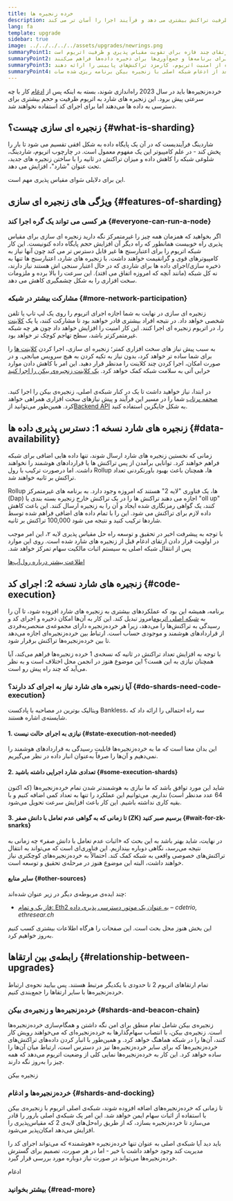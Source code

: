 ```yaml
---
title: خرده زنجیره ها
description: با زنجیره های شارد آشنا شوید - قسمت هایی از شبکه که به اتریوم ظرفیت تراکنش بیشتری می‌ دهد و فرآیند اجرا را آسان تر می‌ کند.
lang: fa
template: upgrade
sidebar: true
image: ../../../../../assets/upgrades/newrings.png
summaryPoint1: زنجیره ای سازی یک ارتقای چند فازه برای تقویت مقیاس پذیری و ظرفیت اتریوم است.
summaryPoint2: خرده‌زنجیره‌ها لایه‌های ذخیره‌سازی اضافی و ارزان‌تری را برای برنامه‌ها و جمع‌آوری‌ها برای ذخیره داده‌ها فراهم می‌کنند.
summaryPoint3: آن‌ها راه‌حل‌های لایه 2 را قادر می‌سازند تا ضمن استفاده از امنیت اتریوم، کارمزد تراکنش‌های پایینی را ارائه دهند.
summaryPoint4: این ارتقا برای بعد از ادغام شبکه اصلی با زنجیره بیکن برنامه ریزی شده سات.
---
```


<UpgradeStatus dateKey="page-upgrades-shards-date">
    خرده‌زنجیره‌ها باید در سال 2023 راه‌اندازی شوند، بسته به اینکه پس از <a href="/upgrades/merge/">ادغام</a> کار با چه سرعتی پیش برود. این زنجیره های شارد به اتریوم ظرفیت و حجم بیشتری برای دسترسی به داده ها می‌دهند اما برای اجرای کد استفاده نخواهند شد.
</UpgradeStatus>

## زنجیره ای سازی چیست؟ {#what-is-sharding}

شاردینگ فرآیندیست که در آن یک پایگاه داده به شکل افقی تقسیم می‌ شود تا بار را پخش کند - در علم کامپیوتر این یک مفهوم معمول است. در چارچوب اتریوم، شاردینگ، شلوغی شبکه را کاهش داده و میزان تراکنش در ثانیه را با ساختن زنجیره های جدید، تحت عنوان "شارد"، افزایش می‌ دهد.

این برای دلایلی سَوای مقیاس پذیری مهم است.

## ویژگی های زنجیره ای سازی {#features-of-sharding}

### هر کسی می‌ تواند یک گره اجرا کند {#everyone-can-run-a-node}

اگر بخواهید که همزمان همه چیز را غیرمتمرکز نگه دارید زنجیره ای سازی برای مقیاس پذیری راه خوبیست همانطور که راه دیگر آن افزایش حجم پایگاه داده کنونیست. این کار شبکه اتریوم را برای اعتبارسنج ها غیر قابل دسترس تر می‌ کند چون آنها نیاز به کامپیوترهای قوی و گرانقیمت خواهند داشت. با زنجیره های شارد، اعتبارسنج ها تنها به ذخیره سازی/اجرای داده ها برای شاردی که در حال اعتبار سنجی اش هستند نیاز دارند، نه کل شبکه (مانند آنچه که امروزه اتفاق می افتد). این سرعت را بالا برده و ملزومات سخت افزاری را به شکل چشمگیری کاهش می‌ دهد.

### مشارکت بیشتر در شبکه {#more-network-participation}

زنجیره ای سازی در نهایت به شما اجازه اجرای اتریوم را روی یک لپ تاپ یا تلفن شخصی خواهد داد. در نتیجه افراد بیشتری قادر خواهند بود تا مشارکت کنند، یا یک [کلاینت](/developers/docs/nodes-and-clients/) را، در اتریوم زنجیره ای اجرا کنند. این کار امنیت را افزایش خواهد داد چون هر چه شبکه غیرمتمرکزتر باشد، سطح تهاجم کوچک تر خواهد بود.

به سبب پیش نیاز های سخت افزاری کمتر؛ زنجیره ای سازی، اجرا کردن [کلاینت ها](/developers/docs/nodes-and-clients/) را برای شما ساده تر خواهد کرد، بدون نیاز به تکیه کردن به هیچ سرویس میانجی. و در صورت امکان، اجرا کردن چند کلاینت را مدنظر قرار دهید. این امر با کاهش دادن موارد خرابی آتی به سلامت شبکه کمک خواهد کرد. [یک کلاینت زنجیره‌ی بیکن را اجرا کنید](/upgrades/get-involved/)

<br />

<InfoBanner isWarning>
  در ابتدا، نیاز خواهید داشت تا یک در کنار شبکه‌ی اصلی، زنجیره‌ی بیکن را اجرا کنید. <a href="https://launchpad.ethereum.org" target="_blank">صحفه پرتاب</a> شما را در مسیر این فرآیند و پیش نیازهای سخت افزاری همراهی خواهد کرد. همین‌طور می‌توانید از<a href="/developers/docs/apis/backend/#available-libraries">Backend API</a> به شکل جایگزین استفاده کنید.
</InfoBanner>

## زنجیره های شارد نسخه 1: دسترس پذیری داده ها {#data-availability}

زمانی که نخستین زنجیره های شارد ارسال شوند، تنها داده هایی اضافی برای شبکه فراهم خواهند کرد. توانایی برآمدن از پس تراکنش ها یا قراردادهای هوشمند را نخواهند داشت. اما درصورت ترکیب با رول Rollup ها، همچنان باعث بهبود باورنکردنی تعداد تراکنش بر ثانیه خواهند شد.

Rollup ها، یک فناوری "لایه 2" هستند که امروزه وجود دارد. به برنامه های غیرمتمرکز (Dap) اجازه می دهند تراکنش ها را در یک تراکنش خارج زنجیره بسته بندی یا "oll up" کنند، یک گواهی رمزنگاری شده ایجاد و آن را به زنجیره ارسال کنند. این باعث کاهش داده لازم برای تراکنش می‌ شود. این را با تمام داده های اضافی فراهم شده توسط شاردها ترکیب کنید و نتیجه می‌ شود 100,000 تراکنش بر ثانیه.

<InfoBanner isWarning={false}>
  با توجه به پیشرفت اخیر در تحقیق و توسعه راه حل مقیاس پذیری لایه ۲، این امر موجب در اولویت قرار دادن ارتقای ادغام قبل از زنجیره های شارد شده است. روی این موارد پس از انتقال شبکه اصلی به سیستم اثبات مالکیت سهام تمرکز خواهد شد.

[اطلاعت بیشتر درباره‌ رول‌آپ‌ها](/developers/docs/scaling/#rollups)
</InfoBanner>

## زنجیره های شارد نسخه 2: اجرای کد {#code-execution}

برنامه، همیشه این بود که عملکردهای بیشتری به زنجیره های شارد افزوده شود، تا آن را به [شبکه اصلی اتریوم](/glossary/#mainnet)امروز تبدیل کند. این کار به آن‌ها امکان ذخیره و اجرای کد و رسیدگی به تراکنش‌ها را می‌دهد، زیرا هر خرده‌زنجیره دارای مجموعه‌ی منحصربه‌فردی از قراردادهای هوشمند و موجودی حساب است. ارتباط بین خرده‌زنجیره‌ای اجازه می‌دهد تا بین خرده‌زنجیره‌ها تراکنش برقرار شود.

با توجه به افزایش تعداد تراکنش در ثانیه که نسخه‌ی 1 خرده زنجیره‌ها فراهم می‌کند، آیا همچنان نیازی به این هست؟ این موضوع هنوز در انجمن محل اختلاف است و به نظر می‌آید که چند راه پیش رو است.

### آیا زنجیره های شارد نیاز به اجرای کد دارند؟ {#do-shards-need-code-execution}

ویتالیک بوترین در مصاحبه با پادکست Bankless، سه راه احتمالی را ارائه داد که شایسته‌ی اشاره هستند.

<YouTube id="-R0j5AMUSzA" start="5841" />

#### 1. نیازی به اجرای حالت نیست {#state-execution-not-needed}

این بدان معنا است که ما به خرده‌زنجیره‌ها قابلیت رسیدگی به قراردادهای هوشمند را نمی‌دهیم و آن‌ها را صرفاً به‌عنوان انبار داده در نظر می‌گیریم.

#### 2. تعدادی شارد اجرایی داشته باشید {#some-execution-shards}

شاید این مورد توافق باشد که ما نیازی به هوشمندتر شدن تمام خرده‌زنجیره‌ها (که اکنون 64 عدد مدنظر است) نداریم. می‌توانیم این عملکرد را تنها به تعداد کمی اضافه کنیم و با بقیه کاری نداشته باشیم. این کار باعث افزایش سرعت تحویل می‌شود.

#### 3. تا زمانی که به گواهی عدم تعامل با دانش صفر (ZK) برسیم صبر کنید {#wait-for-zk-snarks}

در نهایت، شاید بهتر باشد به این بحث که «اثبات عدم تعامل با دانش صفر» چه زمانی به نتیجه می‌رسد، نگاهی دوباره بیندازیم. این فناوری‌ای است که می‌تواند به انتقال تراکنش‌‌های خصوصی واقعی به شبکه کمک کند. احتمالاً به خرده‌زنجیره‌های کوچکتری نیاز خواهند داشت، البته این موضوع هنوز در مرحله‌ی تحقیق و توسعه است.

#### ساير منابع {#other-sources}

چند ایده‌ی مربوطه‌ی دیگر در زیر عنوان شده‌اند:

- [فاز یک و تمام: Eth2 به عنوان یک موتور دسترسی پذیری داده](https://ethresear.ch/t/phase-one-and-done-eth2-as-a-data-availability-engine/5269/8) – _cdetrio, ethresear.ch_

این بخش هنوز محل بحث است. این صفحات را هرگاه اطلاعات بیشتری کسب کنیم به‌روز خواهیم کرد.

## رابطه‌ی بین ارتقاها {#relationship-between-upgrades}

تمام ارتقاهای اتریوم 2 تا حدودی با یکدیگر مرتبط هستند. پس بیایید نحوه‌ی ارتباط خرده‌زنجیره‌ها با سایر ارتقاها را جمع‌بندی کنیم.

### خرده‌زنجیره‌ها و زنجیره‌ی بیکن {#shards-and-beacon-chain}

زنجیره‌ی بیکن شامل تمام منطق برای امن نگه داشتن و همگام‌سازی خرده‌زنجیره‌ها است. زنجیره‌ی بیکن، با انتصاب سهام‌گذارها به خرده‌زنجیره‌ای که می‌خواهند رویش کار کنند، آن‌ها را در شبکه هماهنگ خواهد کرد. و همین‌طور با انبار کردن داده‌های تراکنش‌های خرده‌زنجیره‌ها که برای سایر خرده‌زنجیره‌ها نیز در دسترس است، ارتباط میان آن‌ها را ساده خواهد کرد. این کار به خرده‌زنجیره‌ها نمایی کلی از وضعیت اتریوم می‌دهد که همه چیز را به‌روز نگه دارند.

<ButtonLink to="/upgrades/beacon-chain/">
  زنجیره بیکن
</ButtonLink>

### خرده‌زنجیره‌ها و ادغام {#shards-and-docking}

تا زمانی که خرده‌زنجیره‌های اضافه افزوده شوند، شبکه‌ی اصلی اتریوم با زنجیره‌ی بیکن با استفاده از اثبات سهام ایمن خواهد شد. این امر یک شبکه‌ی اصلی بارور را قادر می‌‌سازد تا خرده‌زنجیره بسازد، که از طریق راه‌حل‌های لایه‌ی 2 که مقیاس‌پذیری را افزایش می‌دهد امکان‌پذیر می‌شود.

باید دید آیا شبکه‌ی اصلی به عنوان تنها خرده‌زنجیره «هوشمند» که می‌تواند اجرای کد را مدیریت کند وجود خواهد داشت یا خیر - اما در هر صورت، تصمیم برای گسترش خرده‌زنجیره‌ها می‌تواند در صورت نیاز دوباره مورد بررسی قرار گیرد.

<ButtonLink to="/upgrades/merge/">
  ادغام
</ButtonLink>

<Divider />

### بیشتر بخوانید {#read-more}

<ShardChainsList />
